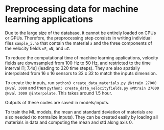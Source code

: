 # Preprocessing data for machine learning applications
Due to the large size of the database, it cannot be entirely loaded on CPUs or GPUs. Therefore, the preprocessing step consists in writing individual files `sample_i.h5` that contain the material `a` and the three components of the velocity fields `uE`, `uN`, and `uZ`. 

To reduce the computational time of machine learning applications, velocity fields are downsampled from 100 Hz to 50 Hz, and restricted to the time interval [1; 7.4s] (leading to 320 time steps). They are also spatially interpolated from 16 x 16 sensors to 32 x 32 to match the inputs dimension.

To create the inputs, run `python3 create_data_materials.py @Ntrain 27000 @Nval 3000` and then `python3 create_data_velocityfields.py @Ntrain 27000 @Nval 3000 @interpolate`. This takes around 1.5 hour. 

Outputs of these codes are saved in models/inputs. 

To train the ML models, the mean and standard deviation of materials are also needed (to normalize inputs). They can be created easily by loading all materials in data and computing the mean and std along axis 0. 

